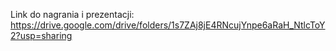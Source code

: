 Link do nagrania i prezentacji: https://drive.google.com/drive/folders/1s7ZAj8jE4RNcujYnpe6aRaH_NtlcToY2?usp=sharing 